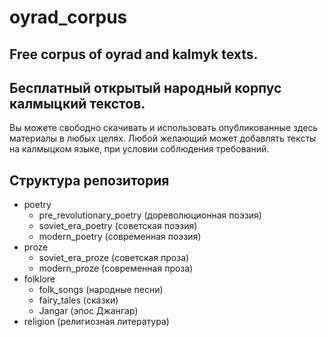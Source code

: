 # oyrad_corpus

## Free corpus of oyrad and kalmyk texts.
## Бесплатный открытый народный корпус калмыцкий текстов.
Вы можете свободно скачивать и использовать опубликованные здесь материалы в любых целях.
Любой желающий может добавлять тексты на калмыцком языке, при условии соблюдения требований.

## Структура репозитория
* poetry 
  * pre_revolutionary_poetry (дореволюционная поэзия)
  * soviet_era_poetry (советская поэзия)
  * modern_poetry (современная поэзия)
* proze
  * soviet_era_proze (советская проза)
  * modern_proze (современная проза)
* folklore
  * folk_songs (народные песни)
  * fairy_tales (сказки)
  * Jangar (эпос Джангар)
* religion (религиозная литература)